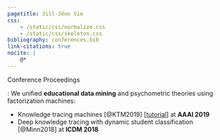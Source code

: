 ```yaml
---
pagetitle: Jill-Jênn Vie
css:
    - /static/css/normalize.css
    - /static/css/skeleton.css
bibliography: conferences.bib
link-citations: true
nocite: |
    @*
---
```

Conference Proceedings

:   We unified **educational data mining** and psychometric theories using factorization machines:

- Knowledge tracing machines [@KTM2019] [[tutorial](https://github.com/jilljenn/ktm)] at **AAAI 2019**
- Deep knowledge tracing with dynamic student classification [@Minn2018] at **ICDM 2018**
